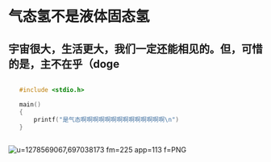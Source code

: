 # 气态氢不是液体固态氢

## 宇宙很大，生活更大，我们一定还能相见的。但，可惜的是，主不在乎（doge

 ```c

    #include <stdio.h>

    main()
    {
        printf("是气态啊啊啊啊啊啊啊啊啊啊啊啊啊啊\n")
    }
    
```

![u=1278569067,697038173 fm=225 app=113 f=PNG](https://user-images.githubusercontent.com/111329731/193432612-9a1695ac-77d2-4115-9359-abdc990ae415.png)
